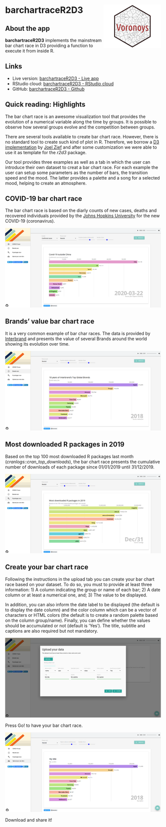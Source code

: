 
# barchartraceR2D3 <a href='https://voronoys.shinyapps.io/barchartraceR2D3'><img src='www/img/logo.png' align="right" height="138.5" /></a>

## About the app

**barchartraceR2D3** implements the mainstream bar chart race in D3
providing a function to execute it from inside R.

## Links

  - Live version: [barchartraceR2D3 - Live
    app](https://voronoys.shinyapps.io/barchartraceR2D3/)
  - RStudio cloud: [barchartraceR2D3 - RStudio
    cloud](https://rstudio.cloud/project/1061261)
  - GitHub: [barchartraceR2D3 -
    Github](https://github.com/voronoys/barchartraceR2D3)

## Quick reading: Highlights

The bar chart race is an awesome visualization tool that provides the
evolution of a numerical variable along the time by groups. It is
possible to observe how several groups evolve and the competition
between groups.

There are several tools available to create bar chart race. However,
there is no standard tool to create such kind of plot in R. Therefore,
we borrow a [D3
implementation](https://bl.ocks.org/jrzief/70f1f8a5d066a286da3a1e699823470f)
by [Joel Zief](https://bl.ocks.org/jrzief) and after some customization
we were able to use it as template for the *r2d3* package.

Our tool provides three examples as well as a tab in which the user can
introduce their own dataset to creat a bar chart race. For each example
the user can setup some parameters as the number of bars, the transition
speed and the mood. The latter provides a palette and a song for a
selected mood, helping to create an atmosphere.

## COVID-19 bar chart race

The bar chart race is based on the diarly counts of new cases, deaths
and recovered individuals provided by the [Johns Hopkins
University](https://github.com/CSSEGISandData/COVID-19) for the new
COVID-19 (coronavirus).

![](www/img/covid19.png)

## Brands’ value bar chart race

It is a very common example of bar char races. The data is provided by
[Interbrand](https://www.interbrand.com/best-brands/) and presents the
value of several Brands around the world showing its evolution over
time.

![](www/img/brands.png)

## Most downloaded R packages in 2019

Based on the top 100 most downloaded R packages last month
(*cranlogs::cran\_top\_downloads*), the bar chart race presents the
cumulative number of downloads of each package since 01/01/2019 until
31/12/2019.

![](www/img/pkgs.png)

## Create your bar chart race

Following the instructions in the upload tab you can create your bar
chart race based on your dataset. To do so, you must to provide at least
three information: 1) A column indicating the group or name of each bar;
2) A date column or at least a numerical one, and; 3) The value to be
displayed.

In addition, you can also inform the date label to be displayed (the
default is to display the date column) and the color column which can be
a vector of characters or HTML colors (the default is to create a random
palette based on the column group/name). Finally, you can define whether
the values should be accumulated or not (default is ‘Yes’). The title,
subtitle and captions are also required but not mandatory.

![](www/img/user.png)

Press Go\! to have your bar chart race.

![](www/img/user_barchart.png)

Download and share it\!
